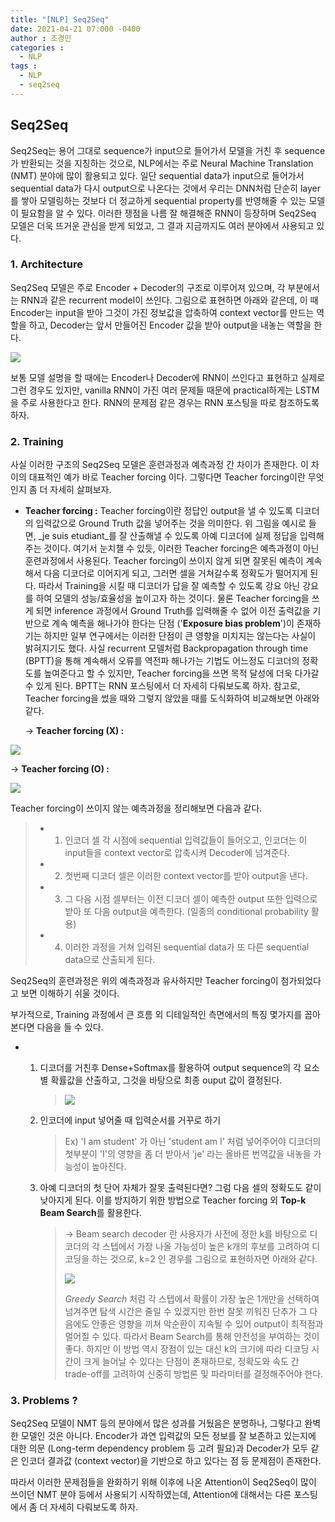 ```yaml
---
title: "[NLP] Seq2Seq"
date: 2021-04-21 07:000 -0400
author : 조경민
categories :
  - NLP
tags :
  - NLP
  - seq2seq
---
```


## Seq2Seq



Seq2Seq는 용어 그대로 sequence가 input으로 들어가서 모델을 거친 후 sequence가 반환되는 것을 지칭하는 것으로, NLP에서는 주로 Neural Machine Translation (NMT) 분야에 많이 활용되고 있다. 일단 sequential data가 input으로 들어가서 sequential data가 다시 output으로 나온다는 것에서 우리는 DNN처럼 단순히 layer를 쌓아 모델링하는 것보다 더 정교하게 sequential property를 반영해줄 수 있는 모델이 필요함을 알 수 있다. 이러한 쟁점을 나름 잘 해결해준 RNN이 등장하며 Seq2Seq 모델은 더욱 뜨거운 관심을 받게 되었고, 그 결과 지금까지도 여러 분야에서 사용되고 있다.



### 1. Architecture

Seq2Seq 모델은 주로 Encoder + Decoder의 구조로 이루어져 있으며, 각 부분에서는 RNN과 같은 recurrent model이 쓰인다. 그림으로 표현하면 아래와 같은데, 이 때 Encoder는 input을 받아 그것이 가진 정보값을 압축하여 context vector를 만드는 역할을 하고, Decoder는 앞서 만들어진 Encoder 값을 받아 output을 내놓는 역할을 한다.

![](https://wikidocs.net/images/page/24996/%EC%9D%B8%EC%BD%94%EB%8D%94%EB%94%94%EC%BD%94%EB%8D%94%EB%AA%A8%EB%8D%B8.PNG)

보통 모델 설명을 할 때에는 Encoder나 Decoder에 RNN이 쓰인다고 표현하고 실제로 그런 경우도 있지만, vanilla RNN이 가진 여러 문제들 때문에 practical하게는 LSTM을 주로 사용한다고 한다. RNN의 문제점 같은 경우는 RNN 포스팅을 따로 참조하도록 하자.



### 2. Training

사실 이러한 구조의 Seq2Seq 모델은 훈련과정과 예측과정 간 차이가 존재한다. 이 차이의 대표적인 예가 바로 Teacher forcing 이다. 그렇다면 Teacher forcing이란 무엇인지 좀 더 자세히 살펴보자.

- **Teacher forcing :** Teacher forcing이란 정답인 output을 낼 수 있도록 디코더의 입력값으로 Ground Truth 값을 넣어주는 것을 의미한다. 위 그림을 예시로 들면, _je suis etudiant_를 잘 산출해낼 수 있도록 아예 디코더에 실제 정답을 입력해주는 것이다. 여기서 눈치챌 수 있듯, 이러한 Teacher forcing은 예측과정이 아닌 훈련과정에서 사용된다. Teacher forcing이 쓰이지 않게 되면 잘못된 예측이 계속해서 다음 디코더로 이어지게 되고, 그러면 셀을 거쳐갈수록 정확도가 떨어지게 된다. 따라서 Training을 시킬 때 디코더가 답을 잘 예측할 수 있도록 강요 아닌 강요를 하여 모델의 성능/효율성을 높이고자 하는 것이다. 물론 Teacher forcing을 쓰게 되면 inference 과정에서 Ground Truth를 입력해줄 수 없어 이전 출력값을 기반으로 계속 예측을 해나가야 한다는 단점 ('**Exposure bias problem**')이 존재하기는 하지만 일부 연구에서는 이러한 단점이 큰 영향을 미치지는 않는다는 사실이 밝혀지기도 했다. 사실 recurrent 모델처럼 Backpropagation through time (BPTT)을 통해 계속해서 오류를 역전파 해나가는 기법도 어느정도 디코더의 정확도를 높여준다고 할 수 있지만, Teacher forcing을 쓰면 목적 달성에 더욱 다가갈 수 있게 된다.  BPTT는 RNN 포스팅에서 더 자세히 다뤄보도록 하자. 참고로, Teacher forcing을 썼을 때와 그렇지 않았을 때를 도식화하여 비교해보면 아래와 같다.

  

  -> **Teacher forcing (X) :**

![](https://mblogthumb-phinf.pstatic.net/MjAyMDAxMzFfNDEg/MDAxNTgwMzk5NTU2MjMw.mbxg2RsP2Nt8q_xJStgPYsDosP2bmKmgz1D3EBXldJIg.XPimuUz1cowL21o6HqzhKOv0ZJO3QDruhSY-cqFmkqQg.PNG.sooftware/image.png?type=w800)



-> **Teacher forcing (O) :**

![](https://mblogthumb-phinf.pstatic.net/MjAyMDAxMzFfMjMg/MDAxNTgwNDAwMjU0MTE4.I4J-OBg1SdAaSVbW-4le_mb1AKfJC8T80IchLNxEsBAg.5GwkfoPFYFBPB3hdoBVs9zHGIsjgs6cF49KoWfatju8g.PNG.sooftware/image.png?type=w800)



Teacher forcing이 쓰이지 않는 예측과정을 정리해보면 다음과 같다.

> - 1) 인코더 셀 각 시점에 sequential 입력값들이 들어오고, 인코더는 이 input들을 context vector로 압축시켜 Decoder에 넘겨준다.
> - 2) 첫번째 디코더 셀은 이러한 context vector를 받아 output을 낸다.
> - 3) 그 다음 시점 셀부터는 이전 디코더 셀이 예측한 output 또한 입력으로 받아 또 다음 output을 예측한다. (일종의 conditional probability 활용)
> - 4) 이러한 과정을 거쳐 입력된 sequential data가 또 다른 sequential data으로 산출되게 된다.

Seq2Seq의 훈련과정은 위의 예측과정과 유사하지만 Teacher forcing이 첨가되었다고 보면 이해하기 쉬울 것이다.

부가적으로, Training 과정에서 큰 흐름 외 디테일적인 측면에서의 특징 몇가지를 꼽아본다면 다음을 들 수 있다.

- 1. 디코더를 거친후 Dense+Softmax를 활용하여 output sequence의 각 요소별 확률값을 산출하고, 그것을 바탕으로 최종 ouput 값이 결정된다.

     > ![](https://wikidocs.net/images/page/24996/decodernextwordprediction.PNG)

  2. 인코더에 input 넣어줄 때 입력순서를 거꾸로 하기

     > Ex) 'I am student' 가 아닌 'student am I' 처럼 넣어주어야 디코더의 첫부분이 'I'의 영향을 좀 더 받아서 'je' 라는 올바른 번역값을 내놓을 가능성이 높아진다.

  3. 아예 디코더의 첫 단어 자체가 잘못 출력된다면? 그럼 다음 셀의 정확도도 같이 낮아지게 된다. 이를 방지하기 위한 방법으로 Teacher forcing 외 **Top-k Beam Search**를 활용한다.

     > -> Beam search decoder 란 사용자가 사전에 정한 k를 바탕으로 디코더의 각 스텝에서 가장 나올 가능성이 높은 k개의 후보를 고려하여 디코딩을 하는 것으로, k=2 인 경우를 그림으로 표현하자면 아래와 같다.
     >
     > ![](https://media.vlpt.us/images/nawnoes/post/609d3207-c70e-4c8e-ade3-6229167bbff7/image.png)
     >
     > _Greedy Search_ 처럼 각 스텝에서 확률이 가장 높은 1개만을 선택하여 넘겨주면 탐색 시간은 줄일 수 있겠지만 한번 잘못 끼워진 단추가 그 다음에도 안좋은 영향을 끼쳐 악순환이 지속될 수 있어 output이 최적점과 멀어질 수 있다. 따라서 Beam Search를 통해 안전성을 부여하는 것이 좋다. 하지만 이 방법 역시 장점이 있는 대신 k의 크기에 따라 디코딩 시간이 크게 늘어날 수 있다는 단점이 존재하므로, 정확도와 속도 간 trade-off를 고려하여 신중히 방법론 및 파라미터를 결정해주어야 한다.



### 3. Problems ?

Seq2Seq 모델이 NMT 등의 분야에서 많은 성과를 거뒀음은 분명하나, 그렇다고 완벽한 모델인 것은 아니다. Encoder가 과연 입력값의 모든 정보를 잘 보존하고 있는지에 대한 의문 (Long-term dependency problem 등 고려 필요)과 Decoder가 모두 같은 인코더 결과값 (context vector)을 기반으로 하고 있다는 점 등 문제점이 존재한다.

따라서 이러한 문제점들을 완화하기 위해 이후에 나온 Attention이 Seq2Seq이 많이 쓰이던 NMT 분야 등에서 사용되기 시작하였는데, Attention에 대해서는 다른 포스팅에서 좀 더 자세히 다뤄보도록 하자.
